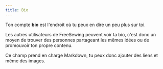```yaml
---
title: Bio
---
```


Ton compte **bio** est l'endroit où tu peux en dire un peu plus sur toi.

Les autres utilisateurs de FreeSewing peuvent voir ta bio, c'est donc un moyen de trouver des personnes partageant les mêmes idées ou de promouvoir ton propre contenu.

Ce champ prend en charge Markdown, tu peux donc ajouter des liens et même des images.
